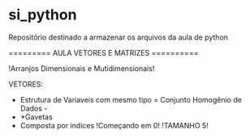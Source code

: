 # si_python
Repositório destinado a armazenar os arquivos da aula de python 


========= AULA VETORES E MATRIZES ==========

!Arranjos Dimensionais e Mutidimensionais!

VETORES:
- Estrutura de Variaveis com mesmo tipo = Conjunto Homogênio de Dados -
- *Gavetas
- Composta por indices !Começando em 0! !TAMANHO 5!
